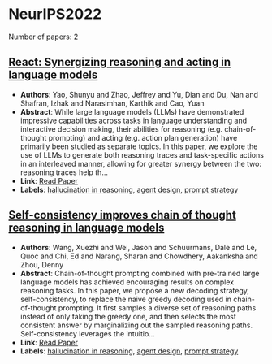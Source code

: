 # NeurIPS2022

Number of papers: 2

## [React: Synergizing reasoning and acting in language models](paper_1.md)
- **Authors**: Yao, Shunyu and Zhao, Jeffrey and Yu, Dian and Du, Nan and Shafran, Izhak and Narasimhan, Karthik and Cao, Yuan
- **Abstract**: While large language models (LLMs) have demonstrated impressive capabilities across tasks in language understanding and interactive decision making, their abilities for reasoning (e.g. chain-of-thought prompting) and acting (e.g. action plan generation) have primarily been studied as separate topics. In this paper, we explore the use of LLMs to generate both reasoning traces and task-specific actions in an interleaved manner, allowing for greater synergy between the two: reasoning traces help th...
- **Link**: [Read Paper](https://arxiv.org/abs/2210.03629)
- **Labels**: [hallucination in reasoning](../../labels/hallucination_in_reasoning.md), [agent design](../../labels/agent_design.md), [prompt strategy](../../labels/prompt_strategy.md)


## [Self-consistency improves chain of thought reasoning in language models](paper_2.md)
- **Authors**: Wang, Xuezhi and Wei, Jason and Schuurmans, Dale and Le, Quoc and Chi, Ed and Narang, Sharan and Chowdhery, Aakanksha and Zhou, Denny
- **Abstract**: Chain-of-thought prompting combined with pre-trained large language models has achieved encouraging results on complex reasoning tasks. In this paper, we propose a new decoding strategy, self-consistency, to replace the naive greedy decoding used in chain-of-thought prompting. It first samples a diverse set of reasoning paths instead of only taking the greedy one, and then selects the most consistent answer by marginalizing out the sampled reasoning paths. Self-consistency leverages the intuitio...
- **Link**: [Read Paper](https://arxiv.org/abs/2203.11171)
- **Labels**: [hallucination in reasoning](../../labels/hallucination_in_reasoning.md), [agent design](../../labels/agent_design.md), [prompt strategy](../../labels/prompt_strategy.md)
